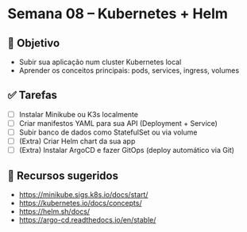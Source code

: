 # Semana 08 – Kubernetes + Helm

## 🎯 Objetivo
- Subir sua aplicação num cluster Kubernetes local
- Aprender os conceitos principais: pods, services, ingress, volumes

## ✅ Tarefas

- [ ] Instalar Minikube ou K3s localmente
- [ ] Criar manifestos YAML para sua API (Deployment + Service)
- [ ] Subir banco de dados como StatefulSet ou via volume
- [ ] (Extra) Criar Helm chart da sua app
- [ ] (Extra) Instalar ArgoCD e fazer GitOps (deploy automático via Git)

## 🔧 Recursos sugeridos
- https://minikube.sigs.k8s.io/docs/start/
- https://kubernetes.io/docs/concepts/
- https://helm.sh/docs/
- https://argo-cd.readthedocs.io/en/stable/